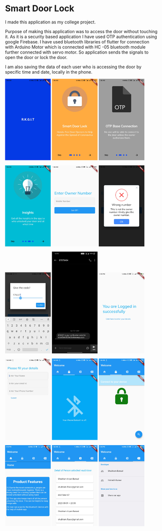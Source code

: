 # Smart Door Lock
I made this application as my college project. 

Purpose of making this application was to access the door without touching it. 
As it is a security based application I have used OTP authentication using google Firebase. I have used bluetooth libraries of flutter for connection with Arduino Motor which is connected with HC -05 bluetooth module further connected with servo motor. So application sends the signals to open the door or lock the door. 

I am also saving the data of each user who is accessing the door by specific time and date, locally in the phone.


<img src="screenshots_of_app/1.jpg" width="150" >         <img src="screenshots_of_app/2.jpg" width="150" >         <img src="screenshots_of_app/3.jpg" width="150" >


<img src="screenshots_of_app/4.jpg" width="150" >         <img src="screenshots_of_app/5.jpg" width="150" >         <img src="screenshots_of_app/6.jpg" width="150" >


<img src="screenshots_of_app/7.jpg" width="150" >         <img src="screenshots_of_app/8.jpg" width="150" >         <img src="screenshots_of_app/9.jpg" width="150" >


<img src="screenshots_of_app/10.jpg" width="150" >         <img src="screenshots_of_app/11.jpg" width="150" >         <img src="screenshots_of_app/12.jpg" width="150" >


<img src="screenshots_of_app/13.jpg" width="150" >         <img src="screenshots_of_app/14.jpg" width="150" >         <img src="screenshots_of_app/15.jpg" width="150" >



